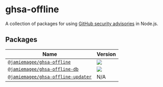 # ghsa-offline

A collection of packages for using [GitHub security advisories](https://github.com/advisories) in Node.js.

## Packages

| Name                                                                  | Version                                                                                                                                        |
|-----------------------------------------------------------------------|------------------------------------------------------------------------------------------------------------------------------------------------|
| [`@jamiemagee/ghsa-offline`](./packages/ghsa-offline)                 | [![](https://img.shields.io/npm/v/@jamiemagee/ghsa-offline?style=for-the-badge)](https://www.npmjs.com/package/@jamiemagee/ghsa-offline)       |
| [`@jamiemagee/ghsa-offline-db`](./packages/ghsa-offline-db)           | [![](https://img.shields.io/npm/v/@jamiemagee/ghsa-offline-db?style=for-the-badge)](https://www.npmjs.com/package/@jamiemagee/ghsa-offline-db) |
| [`@jamiemagee/ghsa-offline-updater`](./packages/ghsa-offline-updater) | N/A                                                                                                                                            |
